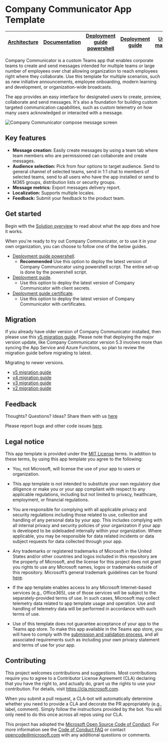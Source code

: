 # Company Communicator App Template

[Architecture](https://github.com/OfficeDev/microsoft-teams-company-communicator-app/wiki/Solution-overview) | [Documentation](https://github.com/OfficeDev/microsoft-teams-company-communicator-app/wiki) | [Deployment guide powershell](https://github.com/OfficeDev/microsoft-teams-company-communicator-app/wiki/Deployment-guide-powershell)  |[Deployment guide](https://github.com/OfficeDev/microsoft-teams-company-communicator-app/wiki/Deployment-guide) | [User manual](https://github.com/OfficeDev/microsoft-teams-apps-company-communicator/wiki/User-manual) | 
| ---- | ---- | ---- | ---- | ---- |

Company Communicator is a custom Teams app that enables corporate teams to create and send messages intended for multiple teams or large number of employees over chat allowing organization to reach employees right where they collaborate. Use this template for multiple scenarios, such as new initiative announcements, employee onboarding, modern learning and development, or organization-wide broadcasts. 

The app provides an easy interface for designated users to create, preview, collaborate and send messages. It's also a foundation for building custom targeted communication capabilities, such as custom telemetry on how many users acknowledged or interacted with a message.

![Company Communicator compose message screen](https://github.com/OfficeDev/microsoft-teams-company-communicator-app/wiki/images/CompanyCommunicatorCompose.png)

## Key features

* **Message creation:** Easily create messages by using a team tab where team members who are permissioned can collaborate and create messages.
* **Audience selection:** Pick from four options to target audience. Send to general channel of selected teams, send in 1:1 chat to members of selected teams, send to all users who have the app installed or send to M365 groups, distribution lists or security groups.
* **Message metrics:** Export messages delivery report.
* **Localization:** Supports multiple locales.
* **Feedback:** Submit your feedback to the product team.

## Get started

Begin with the [Solution overview](https://github.com/OfficeDev/microsoft-teams-company-communicator-app/wiki/Solution-overview) to read about what the app does and how it works.

When you're ready to try out Company Communicator, or to use it in your own organization, you can choose to follow one of the below guides.
* [Deployment guide powershell](https://github.com/OfficeDev/microsoft-teams-company-communicator-app/wiki/Deployment-guide-powershell).
    * **Recommended** Use this option to deploy the latest version of Company Communicator using powershell script. The entire set-up is done by the powershell script.
* [Deployment guide](https://github.com/OfficeDev/microsoft-teams-company-communicator-app/wiki/Deployment-guide).
    * Use this option to deploy the latest version of Company Communicator with client secrets.
* [Deployment guide certificate](https://github.com/OfficeDev/microsoft-teams-company-communicator-app/wiki/Deployment-guide-certificate).
    * Use this option to deploy the latest version of Company Communicator with certificates.

## Migration 

If you already have older version of Company Communicator installed, then please use this [v5 migration guide](https://github.com/OfficeDev/microsoft-teams-apps-company-communicator/wiki/v5-migration-guide). Please note that deploying the major version update, like Company Communicator version 5.3 involves more than syncing the App Service and Azure Functions, so plan to review the migration guide before migrating to latest. 

Migrating to newer versions. 

 * [v5 migration guide](https://github.com/OfficeDev/microsoft-teams-apps-company-communicator/wiki/v5-migration-guide)
 * [v4 migration guide](https://github.com/OfficeDev/microsoft-teams-apps-company-communicator/wiki/v4-migration-guide)
 * [v3 migration guide](https://github.com/OfficeDev/microsoft-teams-apps-company-communicator/wiki/v3-migration-guide)
 * [v2 migration guide](https://github.com/OfficeDev/microsoft-teams-apps-company-communicator/wiki/v2-migration-guide)

## Feedback

Thoughts? Questions? Ideas? Share them with us [here](https://aka.ms/M365CCFeedback)

Please report bugs and other code issues [here](https://github.com/OfficeDev/microsoft-teams-company-communicator-app/issues/new).

## Legal notice

This app template is provided under the [MIT License](https://github.com/OfficeDev/microsoft-teams-company-communicator-app/blob/main/LICENSE) terms.  In addition to these terms, by using this app template you agree to the following:

- You, not Microsoft, will license the use of your app to users or organization. 

- This app template is not intended to substitute your own regulatory due diligence or make you or your app compliant with respect to any applicable regulations, including but not limited to privacy, healthcare, employment, or financial regulations.

- You are responsible for complying with all applicable privacy and security regulations including those related to use, collection and handling of any personal data by your app. This includes complying with all internal privacy and security policies of your organization if your app is developed to be sideloaded internally within your organization. Where applicable, you may be responsible for data related incidents or data subject requests for data collected through your app.

- Any trademarks or registered trademarks of Microsoft in the United States and/or other countries and logos included in this repository are the property of Microsoft, and the license for this project does not grant you rights to use any Microsoft names, logos or trademarks outside of this repository. Microsoft’s general trademark guidelines can be found [here](https://www.microsoft.com/en-us/legal/intellectualproperty/trademarks/usage/general.aspx).

- If the app template enables access to any Microsoft Internet-based services (e.g., Office365), use of those services will be subject to the separately-provided terms of use. In such cases, Microsoft may collect telemetry data related to app template usage and operation. Use and handling of telemetry data will be performed in accordance with such terms of use.

- Use of this template does not guarantee acceptance of your app to the Teams app store. To make this app available in the Teams app store, you will have to comply with the [submission and validation process](https://docs.microsoft.com/en-us/microsoftteams/platform/concepts/deploy-and-publish/appsource/publish), and all associated requirements such as including your own privacy statement and terms of use for your app.

## Contributing

This project welcomes contributions and suggestions.  Most contributions require you to agree to a
Contributor License Agreement (CLA) declaring that you have the right to, and actually do, grant us
the rights to use your contribution. For details, visit https://cla.microsoft.com.

When you submit a pull request, a CLA-bot will automatically determine whether you need to provide
a CLA and decorate the PR appropriately (e.g., label, comment). Simply follow the instructions
provided by the bot. You will only need to do this once across all repos using our CLA.

This project has adopted the [Microsoft Open Source Code of Conduct](https://opensource.microsoft.com/codeofconduct/).
For more information see the [Code of Conduct FAQ](https://opensource.microsoft.com/codeofconduct/faq/) or
contact [opencode@microsoft.com](mailto:opencode@microsoft.com) with any additional questions or comments.
